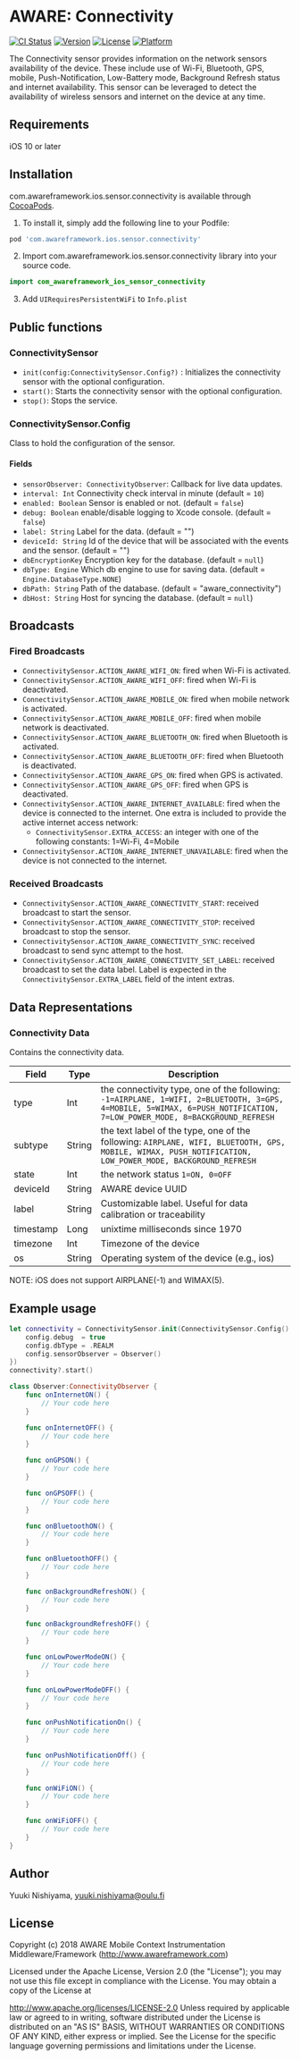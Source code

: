 # AWARE: Connectivity

[![CI Status](https://img.shields.io/travis/awareframework/com.awareframework.ios.sensor.connectivity.svg?style=flat)](https://travis-ci.org/awareframework/com.awareframework.ios.sensor.connectivity)
[![Version](https://img.shields.io/cocoapods/v/com.awareframework.ios.sensor.connectivity.svg?style=flat)](https://cocoapods.org/pods/com.awareframework.ios.sensor.connectivity)
[![License](https://img.shields.io/cocoapods/l/com.awareframework.ios.sensor.connectivity.svg?style=flat)](https://cocoapods.org/pods/com.awareframework.ios.sensor.connectivity)
[![Platform](https://img.shields.io/cocoapods/p/com.awareframework.ios.sensor.connectivity.svg?style=flat)](https://cocoapods.org/pods/com.awareframework.ios.sensor.connectivity)

The Connectivity sensor provides information on the network sensors availability of the device. These include use of Wi-Fi, Bluetooth, GPS, mobile, Push-Notification, Low-Battery mode, Background Refresh status and internet availability. This sensor can be leveraged to detect the availability of wireless sensors and internet on the device at any time. 

## Requirements
iOS 10 or later

## Installation

com.awareframework.ios.sensor.connectivity is available through [CocoaPods](https://cocoapods.org).

1. To install it, simply add the following line to your Podfile:
```ruby
pod 'com.awareframework.ios.sensor.connectivity'
```

2. Import com.awareframework.ios.sensor.connectivity library into your source code.
```swift
import com_awareframework_ios_sensor_connectivity
```

3.  Add `UIRequiresPersistentWiFi` to `Info.plist`


## Public functions

### ConnectivitySensor

+ `init(config:ConnectivitySensor.Config?)` : Initializes the connectivity sensor with the optional configuration.
+ `start()`: Starts the connectivity sensor with the optional configuration.
+ `stop()`: Stops the service.

### ConnectivitySensor.Config

Class to hold the configuration of the sensor.

#### Fields
+ `sensorObserver: ConnectivityObserver`: Callback for live data updates.
+ `interval: Int` Connectivity check interval in minute (default = `10`)
+ `enabled: Boolean` Sensor is enabled or not. (default = `false`)
+ `debug: Boolean` enable/disable logging to Xcode console. (default = `false`)
+ `label: String` Label for the data. (default = "")
+ `deviceId: String` Id of the device that will be associated with the events and the sensor. (default = "")
+ `dbEncryptionKey` Encryption key for the database. (default = `null`)
+ `dbType: Engine` Which db engine to use for saving data. (default = `Engine.DatabaseType.NONE`)
+ `dbPath: String` Path of the database. (default = "aware_connectivity")
+ `dbHost: String` Host for syncing the database. (default = `null`)

## Broadcasts

### Fired Broadcasts

+ `ConnectivitySensor.ACTION_AWARE_WIFI_ON`: fired when Wi-Fi is activated.
+ `ConnectivitySensor.ACTION_AWARE_WIFI_OFF`: fired when Wi-Fi is deactivated.
+ `ConnectivitySensor.ACTION_AWARE_MOBILE_ON`: fired when mobile network is activated.
+ `ConnectivitySensor.ACTION_AWARE_MOBILE_OFF`: fired when mobile network is deactivated.
+ `ConnectivitySensor.ACTION_AWARE_BLUETOOTH_ON`: fired when Bluetooth is activated.
+ `ConnectivitySensor.ACTION_AWARE_BLUETOOTH_OFF`: fired when Bluetooth is deactivated.
+ `ConnectivitySensor.ACTION_AWARE_GPS_ON`: fired when GPS is activated.
+ `ConnectivitySensor.ACTION_AWARE_GPS_OFF`: fired when GPS is deactivated.
+ `ConnectivitySensor.ACTION_AWARE_INTERNET_AVAILABLE`: fired when the device is connected to the internet. One extra is included to provide the active internet access network:
  + `ConnectivitySensor.EXTRA_ACCESS`: an integer with one of the following constants: 1=Wi-Fi, 4=Mobile
+ `ConnectivitySensor.ACTION_AWARE_INTERNET_UNAVAILABLE`: fired when the device is not connected to the internet.

### Received Broadcasts

+ `ConnectivitySensor.ACTION_AWARE_CONNECTIVITY_START`: received broadcast to start the sensor.
+ `ConnectivitySensor.ACTION_AWARE_CONNECTIVITY_STOP`: received broadcast to stop the sensor.
+ `ConnectivitySensor.ACTION_AWARE_CONNECTIVITY_SYNC`: received broadcast to send sync attempt to the host.
+ `ConnectivitySensor.ACTION_AWARE_CONNECTIVITY_SET_LABEL`: received broadcast to set the data label. Label is expected in the `ConnectivitySensor.EXTRA_LABEL` field of the intent extras.

## Data Representations

### Connectivity Data

Contains the connectivity data.

| Field     | Type   | Description                                                                                         |
| --------- | ------ | --------------------------------------------------------------------------------------------------- |
| type      | Int    | the connectivity type, one of the following: `-1=AIRPLANE, 1=WIFI, 2=BLUETOOTH, 3=GPS, 4=MOBILE, 5=WIMAX, 6=PUSH_NOTIFICATION, 7=LOW_POWER_MODE, 8=BACKGROUND_REFRESH` |
| subtype   | String | the text label of the type, one of the following: `AIRPLANE, WIFI, BLUETOOTH, GPS, MOBILE, WIMAX, PUSH_NOTIFICATION, LOW_POWER_MODE, BACKGROUND_REFRESH`   |
| state     | Int    | the network status `1=ON, 0=OFF`                                                                    |
| deviceId  | String | AWARE device UUID                                                                                   |
| label     | String | Customizable label. Useful for data calibration or traceability                                     |
| timestamp | Long   | unixtime milliseconds since 1970                                                                    |
| timezone  | Int    | Timezone of the device                                                |
| os        | String | Operating system of the device (e.g., ios)                                                        |

NOTE: iOS does not support AIRPLANE(-1) and WIMAX(5).

## Example usage
```swift
let connectivity = ConnectivitySensor.init(ConnectivitySensor.Config().apply{config in
    config.debug  = true
    config.dbType = .REALM
    config.sensorObserver = Observer()
})
connectivity?.start()
```

```swift
class Observer:ConnectivityObserver {
    func onInternetON() {
        // Your code here
    }

    func onInternetOFF() {
        // Your code here
    }

    func onGPSON() {
        // Your code here
    }

    func onGPSOFF() {
        // Your code here
    }

    func onBluetoothON() {
        // Your code here
    }

    func onBluetoothOFF() {
        // Your code here
    }

    func onBackgroundRefreshON() {
        // Your code here
    }

    func onBackgroundRefreshOFF() {
        // Your code here
    }

    func onLowPowerModeON() {
        // Your code here
    }

    func onLowPowerModeOFF() {
        // Your code here
    }

    func onPushNotificationOn() {
        // Your code here
    }

    func onPushNotificationOff() {
        // Your code here
    }

    func onWiFiON() {
        // Your code here
    }

    func onWiFiOFF() {
        // Your code here
    }
}
```

## Author

Yuuki Nishiyama, yuuki.nishiyama@oulu.fi

## License

Copyright (c) 2018 AWARE Mobile Context Instrumentation Middleware/Framework (http://www.awareframework.com)

Licensed under the Apache License, Version 2.0 (the "License"); you may not use this file except in compliance with the License. You may obtain a copy of the License at

http://www.apache.org/licenses/LICENSE-2.0 Unless required by applicable law or agreed to in writing, software distributed under the License is distributed on an "AS IS" BASIS, WITHOUT WARRANTIES OR CONDITIONS OF ANY KIND, either express or implied. See the License for the specific language governing permissions and limitations under the License.
